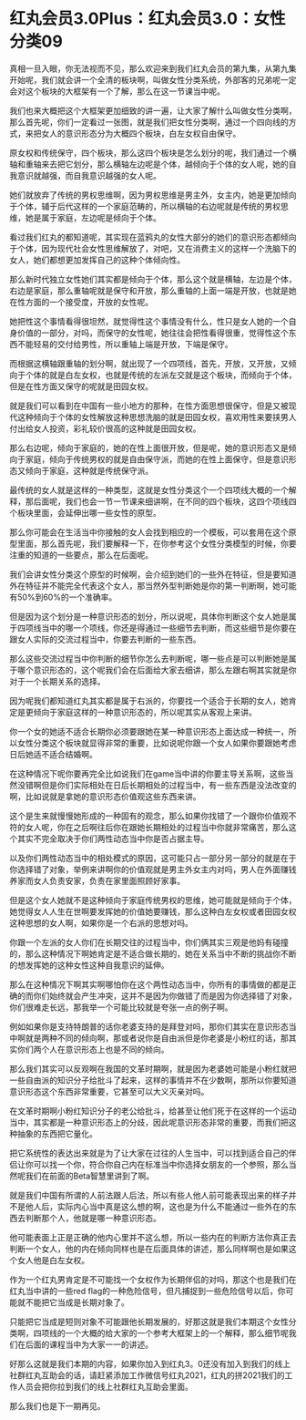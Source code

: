 # 红丸会员3.0Plus：红丸会员3.0：女性分类09

真相一旦入眼，你无法视而不见，那么欢迎来到我们红丸会员的第九集，从第九集开始呢，我们就会讲一个全清的板块啊，叫做女性分类系统，外部客的兄弟呢一定会对这个板块的大框架有一个了解，那么在这一节课当中呢。

我们也来大概把这个大框架更加细致的讲一遍，让大家了解什么叫做女性分类啊，那么首先呢，你们一定看过一张图，就是我们把女性分类啊，通过一个四向线的方式，来把女人的意识形态分为大概四个板块，白左女权自由保守。

原女权和传统保守，四个板块，那么这四个板块是怎么划分的呢，我们通过一个横轴和重轴来去把它划分，那么横轴左边呢是个体，越倾向于个体的女人呢，她的自我意识就越强，而自我意识越强的女人呢。

她们就放弃了传统的男权思维啊，因为男权思维是男主外，女主内，她是更加倾向于个体，辅于后代这样的一个家庭范畴的，所以横轴的右边呢就是传统的男权思维，她是属于家庭，左边呢是倾向于个体。

看过我们红丸的都知道呢，其实现在蓝鸦丸的女性大部分的她们的意识形态都倾向于个体，因为现代社会女性思维解放了，对吧，又在消费主义的这样一个洗脑下的女人，她们都想更加发挥自己的这种个体倾向性。

那么新时代独立女性她们其实都是倾向于个体，那么这个就是横轴，左边是个体，右边是家庭，那么重轴呢就是保守和开放，那么重轴的上面一端是开放，也就是她在性方面的一个接受度，开放的女性呢。

她把性这个事情看得很坦然，就觉得性这个事情没有什么，性只是女人她的一个自身价值的一部分，对吗，而保守的女性呢，她往往会把性看得很重，觉得性这个东西不能轻易的交付给男性，所以重轴上端是开放，下端是保守。

而根据这横轴跟重轴的划分啊，就出现了一个四项线，首先，开放，又开放，又倾向于个体的就是白左女权，也就是传统的左派左交就是这个板块，而倾向于个体，但是在性方面又保守的呢就是田园女权。

就是我们可以看到在中国有一些小地方的那种，在性方面思想很保守，但是又被现代这种倾向于个体的女性解放这种思想洗脑的就是田园女权，喜欢用性来要挟男人付出给女人投资，彩礼较价很高的这种就是田园女权。

那么右边呢，倾向于家庭的，她的在性上面很开放，但是呢，她的意识形态又是倾向于家庭，倾向于传统男权的就是自由保守派，而她的在性上面保守，但是意识形态又倾向于家庭，这种就是传统保守派。

最传统的女人就是这样的一种类型，这就是女性分类这个一个四项线大概的一个解释，那后面呢，我们也会一节一节课来细讲啊，在不同的四个板块，这四个项线四个板块里面，会延伸出哪一些女性的原型。

那么你可能会在生活当中你接触的女人会找到相应的一个模板，可以套用在这个原型里面，那么首先呢，我们要解释一下，在你参考这个女性分类模型的时候，你要注重的知道的一些要点，那么在后面呢。

我们会讲女性分类这个原型的时候啊，会介绍到她们的一些外在特征，但是要知道外在特征并不能完全代表这个女人，那当然外型判断她是你的第一判断啊，她可能有50%到60%的一个准确率。

但是因为这个划分是一种意识形态的划分，所以说呢，具体你判断这个女人她是属于四项线当中的哪一个项线，你还是得通过一些细节去判断，而这些细节是你要在跟女人实际的交流过程当中，你要去判断的一些东西。

那么这些交流过程当中你判断的细节你怎么去判断呢，哪一些点是可以判断她是属于哪个意识形态的，这个呢我们会在后面给大家去细讲，那么左跟右啊其实就是你对于一个长期关系的选择。

因为呢我们都知道红丸其实都是属于右派的，你要找一个适合于长期的女人，她肯定是更倾向于家庭这样的一种意识形态的，所以呢其实从客观上来讲。

你一个女的她适不适合长期你必须要跟她在某一种意识形态上面达成一种统一，所以女性分类这个板块就显得非常的重要，比如说呢你跟一个女人如果你要跟她考虑日后她适不适合结婚啊。

在这种情况下呢你要再完全比如说我们在game当中讲的你要主导关系啊，这些当然没错啊但是你们实际相处在日后长期相处的过程当中，有一些东西是没法改变的啊，比如说就是拿她的意识形态价值观这些东西来讲。

这个是生来就慢慢她形成的一种固有的观念，那么如果你找错了一个跟你价值观不符的女人呢，你在之后啊往后你在跟她长期相处的过程当中你就非常痛苦，那么这个其实不完全取决于你们两性动态当中你是否占据主导。

以及你们两性动态当中的相处模式的原因，这可能只占一部分另一部分的就是在于你选择错了对象，举例来讲啊你的价值观就是男主外女主内对吗，男人在外面赚钱养家而女人负责安家，负责在家里面照顾好家事。

但是这个女人她就不是这种倾向于家庭传统男权的思维，她可能就是倾向于个体，她觉得女人人生在世啊要发挥她的价值她要赚钱，那么这种白左女权或者田园女权这种思想的女人啊，如果你是一个右派的思想对吗。

你跟一个左派的女人你们在长期交往的过程当中，你们俩其实三观是他妈有碰撞的，那么这种情况下啊她肯定是不适合做长期的，她在关系当中不断的挑战你不断的想发挥她的这种女性这种自我意识的延伸。

那么在这种情况下啊其实啊哪怕你在这个两性动态当中，你所有的事情做的都是正确的而你们始终就会产生冲突，这并不是因为你做错了而是因为你选择错了对象，你们很难走长远，那我举一个可能比较就是夸张一点的例子啊。

例如如果你是支持特朗普的话你老婆支持的是拜登对吗，那你们其实在意识形态当中啊就是两种不同的倾向啊，那或者说你是自由派但是你老婆是小粉红的话，那其实你们两个人在意识形态上也是不同的倾向。

那么我们其实可以反观啊在我国的文革时期啊，就是因为老婆她可能是小粉红就把一些自由派的知识分子给批斗了起来，这样的事情并不在少数啊，那所以你要知道意识形态这个东西非常重要，它甚至可以大义灭亲对吗。

在文革时期啊小粉红知识分子的老公给批斗，给甚至让他们死于在这样的一个运动当中，其实都是一种意识形态上的分歧，因此呢意识形态非常的重要，而我们把这种抽象的东西把它量化。

把它系统性的表达出来就是为了让大家在过往的人生当中，可以找到适合自己的伴侣让你可以找一个你，符合你自己内在标准当中你选择女朋友的一个参照，那么当然呢我们在前面的Beta智慧里讲到了啊。

就是我们中国有所谓的人前法跟人后法，所以有些人他人前可能表现出来的样子并不是他人后，实际内心当中真是这么想的啊，这也是为什么不能通过一些外在的东西去判断那个人，他就是哪一种意识形态。

他可能表面上正是正确的他内心里并不这么想，所以一些内在的判断方法你真正去判断一个女人，他的内在倾向同样也是在后面具体的讲述，那么同样啊也是如果这个女人他是白左女权。

作为一个红丸男肯定是不可能找一个女权作为长期伴侣的对吗，那这个也是我们在红丸当中讲的一些red flag的一种危险信号，但凡捕捉到一些危险信号以后，你可能就不能把它当成是长期对象了。

只能把它当成是短则对象不可能跟他长期发展的，好那这就是我们本期这个女性分类啊，四项线的一个大概的给大家的一个参考大框架上的一个解释，那么细节呢我们在后面的课程当中为大家一一的讲述。

好那么这就是我们本期的内容，如果你加入到红丸3。0还没有加入到我们的线上社群红丸互助会的话，请赶紧添加工作微信号红丸2021，红丸的拼2021我们的工作人员会把你拉到我们的线上社群红丸互助会里面。

那么我们也是下一期再见。